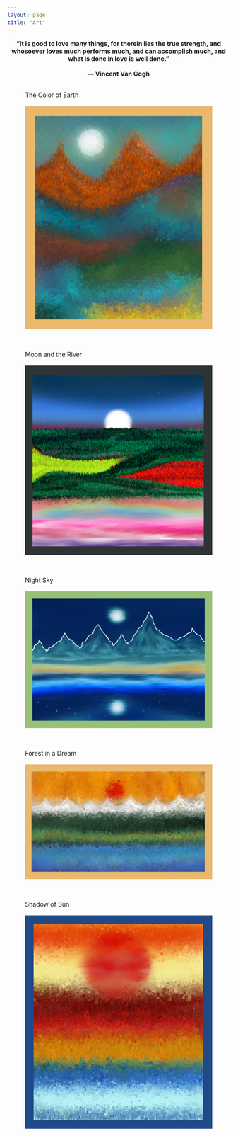 ```yaml
---
layout: page
title: "Art"
---
```


<center><strong>“It is good to love many things, for therein lies the true strength, and whosoever loves much performs much, and can accomplish much, and what is done in love is well done.”
	<br>
	<br>
― Vincent Van Gogh</strong></center>

<br>

<figure>
	<figcaption>The Color of Earth</figcaption>
	<br>
	<img class="fimage img-blog" src="/art/1.png" alt="">
</figure>

<br>

<figure>
	<figcaption>Moon and the River</figcaption>
	<br>
	<img class="fimage img-blog" src="/art/6.png" alt="">
</figure>

<br>

<figure>
	<figcaption>Night Sky</figcaption>
	<br>
	<img class="fimage img-blog" src="/art/2.png" alt="">
</figure>

<br>

<figure>
	<figcaption>Forest in a Dream</figcaption>
	<br>
	<img class="fimage img-blog" src="/art/3.png" alt="">
</figure>

<br>

<figure>
	<figcaption>Shadow of Sun</figcaption>
	<br>
	<img class="fimage img-blog" src="/art/5.png" alt="">
</figure>
